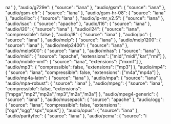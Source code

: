na"
  },
  "audio/g729e": {
    "source": "iana"
  },
  "audio/gsm": {
    "source": "iana"
  },
  "audio/gsm-efr": {
    "source": "iana"
  },
  "audio/gsm-hr-08": {
    "source": "iana"
  },
  "audio/ilbc": {
    "source": "iana"
  },
  "audio/ip-mr_v2.5": {
    "source": "iana"
  },
  "audio/isac": {
    "source": "apache"
  },
  "audio/l16": {
    "source": "iana"
  },
  "audio/l20": {
    "source": "iana"
  },
  "audio/l24": {
    "source": "iana",
    "compressible": false
  },
  "audio/l8": {
    "source": "iana"
  },
  "audio/lpc": {
    "source": "iana"
  },
  "audio/melp": {
    "source": "iana"
  },
  "audio/melp1200": {
    "source": "iana"
  },
  "audio/melp2400": {
    "source": "iana"
  },
  "audio/melp600": {
    "source": "iana"
  },
  "audio/mhas": {
    "source": "iana"
  },
  "audio/midi": {
    "source": "apache",
    "extensions": ["mid","midi","kar","rmi"]
  },
  "audio/mobile-xmf": {
    "source": "iana",
    "extensions": ["mxmf"]
  },
  "audio/mp3": {
    "compressible": false,
    "extensions": ["mp3"]
  },
  "audio/mp4": {
    "source": "iana",
    "compressible": false,
    "extensions": ["m4a","mp4a"]
  },
  "audio/mp4a-latm": {
    "source": "iana"
  },
  "audio/mpa": {
    "source": "iana"
  },
  "audio/mpa-robust": {
    "source": "iana"
  },
  "audio/mpeg": {
    "source": "iana",
    "compressible": false,
    "extensions": ["mpga","mp2","mp2a","mp3","m2a","m3a"]
  },
  "audio/mpeg4-generic": {
    "source": "iana"
  },
  "audio/musepack": {
    "source": "apache"
  },
  "audio/ogg": {
    "source": "iana",
    "compressible": false,
    "extensions": ["oga","ogg","spx","opus"]
  },
  "audio/opus": {
    "source": "iana"
  },
  "audio/parityfec": {
    "source": "iana"
  },
  "audio/pcma": {
    "source": "i